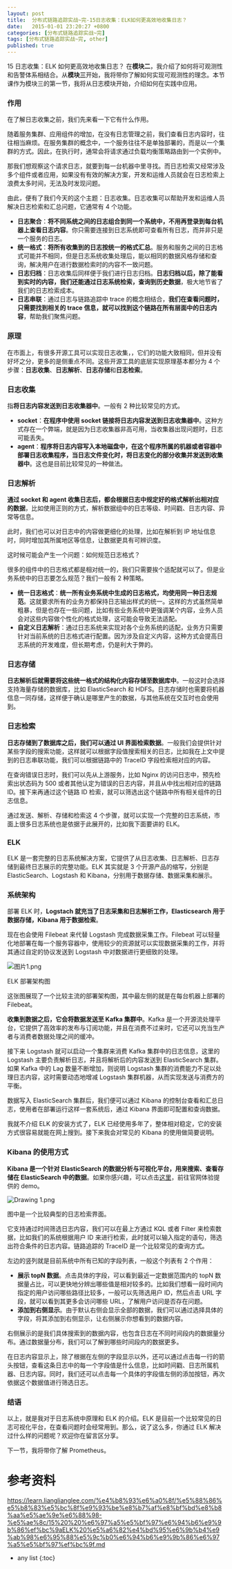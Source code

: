 ```yaml
---
layout: post
title:  分布式链路追踪实战~完-15日志收集：ELK如何更高效地收集日志？
date:   2015-01-01 23:20:27 +0800
categories: [分布式链路追踪实战~完]
tags: [分布式链路追踪实战~完, other]
published: true
---
```




15 日志收集：ELK 如何更高效地收集日志？
在**模块二**，我介绍了如何将可观测性和告警体系相结合。从**模块三**开始，我将带你了解如何实现可观测性的理念。本节课作为模块三的第一节，我将从日志模块开始，介绍如何在实践中应用。

### 作用

在了解日志收集之前，我们先来看一下它有什么作用。

随着服务集群、应用组件的增加，在没有日志管理之前，我们查看日志内容时，往往相当麻烦。在服务集群的概念中，一个服务往往不是单独部署的，而是以一个集群的方式。因此，在执行时，通常会将请求通过负载均衡策略路由到一个实例中。

那我们想观察这个请求日志，就要到每一台机器中里寻找。而日志检索又经常涉及多个组件或者应用，如果没有有效的解决方案，开发和运维人员就会在日志检索上浪费太多时间，无法及时发现问题。

由此，便有了我们今天的这个主题：日志收集。日志收集可以帮助开发和运维人员解决日志检索和汇总问题，它通常有 4 个功能。

* **日志聚合**：**将不同系统之间的日志组合到同一个系统中，不用再登录到每台机器上查看日志内容**。你只需要连接到日志系统即可查看所有日志，而并非只是一个服务的日志。
* **统一格式**：**将所有收集到的日志按统一的格式汇总**。服务和服务之间的日志格式可能并不相同，但是日志系统收集处理后，能以相同的数据风格存储和查询，解决用户在进行数据检索时的内容不一致问题。
* **日志归档**：日志收集后同样便于我们进行日志归档。**日志归档以后，除了能看到实时的内容，我们还能通过日志系统检索，查询到历史数据**，极大地节省了我们的日志检索成本。
* **日志串联**：通过日志与链路追踪中 trace 的概念相结合，**我们在查看问题时，只需要找到相关的 trace 信息，就可以找到这个链路在所有层面中的日志内容**，帮助我们聚焦问题。

### 原理

在市面上，有很多开源工具可以实现日志收集，，它们的功能大致相同，但并没有好坏之分，更多的是侧重点不同。这些开源工具的底层实现原理基本都分为 4 个步骤：**日志收集**、**日志解析**、**日志存储**和**日志检索**。

### 日志收集

指**将日志内容发送到日志收集器中**。一般有 2 种比较常见的方式。

* **socket**：**在程序中使用 socket 链接将日志内容发送到日志收集器中**。这种方式存在一个弊端，就是因为日志收集器非高可用，当收集器出现问题时，日志可能丢失。
* **agent**：**程序将日志内容写入本地磁盘中，在这个程序所属的机器或者容器中部署日志收集程序，当日志文件变化时，将日志变化的部分收集并发送到收集器中**。这也是目前比较常见的一种做法。

### 日志解析

**通过 socket 和 agent 收集日志后，都会根据日志中规定好的格式解析出相对应的数据**，比如使用正则的方式，解析数据组中的日志等级、时间戳、日志内容、异常等信息。

此时，我们也可以对日志中的内容做更细化的处理，比如在解析到 IP 地址信息时，同时增加其所属地区等信息，让数据更具有可辨识度。

这时候可能会产生一个问题：如何规范日志格式？

很多的组件中的日志格式都是相对统一的，我们只需要挨个适配就可以了。但是业务系统中的日志要怎么规范？我们一般有 2 种策略。

* **统一日志格式**：**统一所有业务系统中生成的日志格式，均使用同一种日志规范**。这就要求所有的业务方都保持日志输出样式的统一。这样的方式虽然简单粗暴，但是也存在一些问题，比如有些业务系统中更强调某个内容，业务人员会对这些内容做个性化的格式处理，这可能会导致无法适配。
* **自定义日志解析**：通过日志系统来实现对各个业务系统的适配，业务方只需要针对当前系统的日志格式进行配置。因为涉及自定义内容，这种方式会提高日志系统的开发难度，但长期考虑，仍是利大于弊的。

### 日志存储

**日志解析后就需要将这些统一格式的结构化内容存储至数据库中**。一般这时会选择支持海量存储的数据库，比如 ElasticSearch 和 HDFS。日志存储时也需要将机器信息一同存储，这样便于确认是哪里产生的数据，与其他系统在交互时也会使用到。

### 日志检索

**日志存储到了数据库之后，我们可以通过 UI 界面检索数据**。一般我们会提供针对某些字段的搜索功能，这样就可以根据字段值搜索相关的日志，比如我在上文中提到的日志串联功能，我们可以根据链路中的 TraceID 字段检索相对应的内容。

在查询错误日志时，我们可以先从上游服务，比如 Nginx 的访问日志中，预先检索出状态码为 500 或者其他认定为错误的日志内容，并且从中找出相对应的链路 ID。接下来再通过这个链路 ID 检索，就可以筛选出这个链路中所有相关组件的日志信息。

通过发送、解析、存储和检索这 4 个步骤，就可以实现一个完整的日志系统，市面上很多日志系统也是依据于此展开的，比如我下面要讲的 ELK。

### ELK

ELK 是一套完整的日志系统解决方案，它提供了从日志收集、日志解析、日志存储到最终日志展示的完整功能。ELK 其实就是 3 个开源产品的缩写，分别是 ElasticSearch、Logstash 和 Kibana，分别用于数据存储、数据采集和展示。

### 系统架构

部署 ELK 时，**Logstach 就充当了日志采集和日志解析工作，Elasticsearch 用于数据存储，Kibana 用于数据检索**。

现在也会使用 Filebeat 来代替 Logstash 完成数据采集工作。Filebeat 可以轻量化地部署在每一个服务容器中，使用较少的资源就可以实现数据采集的工作，并将其通过自定的协议发送到 Logstash 中对数据进行更细致的处理。

![图片1.png](https://learn.lianglianglee.com/%e4%b8%93%e6%a0%8f/%e5%88%86%e5%b8%83%e5%bc%8f%e9%93%be%e8%b7%af%e8%bf%bd%e8%b8%aa%e5%ae%9e%e6%88%98-%e5%ae%8c/assets/CgqCHl9jGXCAfpR6AAHIsybiU8I217.png)

ELK 部署架构图

这张图展现了一个比较主流的部署架构图，其中最左侧的就是在每台机器上部署的 Filebeat。

**收集到数据之后，它会将数据发送至 Kafka 集群中**。Kafka 是一个开源流处理平台，它提供了高效率的发布与订阅功能，并且在消费不过来时，它还可以充当生产者与消费者数据处理之间的缓冲。

接下来 Logstash 就可以启动一个集群来消费 Kafka 集群中的日志信息，这里的 Logstash 主要负责解析日志，并且将解析后的内容发送到 ElasticSearch 集群。如果 Kafka 中的 Lag 数量不断增加，则说明 Logstash 集群的消费能力不足以处理日志内容，这时需要动态地增减 Logstash 集群机器，从而实现发送与消费方的平衡。

数据写入 ElasticSearch 集群后，我们便可以通过 Kibana 的控制台查看和汇总日志，使用者在部署运行这样一套系统后，通过 Kibana 界面即可配置和查询数据。

我就不介绍 ELK 的安装方式了，ELK 已经使用多年了，整体相对稳定，它的安装方式很容易就能在网上搜到。接下来我会对常见的 Kibana 的使用做简要说明。

### Kibana 的使用方式

**Kibana 是一个针对 ElasticSearch 的数据分析与可视化平台，用来搜索、查看存储在 ElasticSearch 中的数据**。如果你感兴趣，可以点击[这里](https://demo.elastic.co/app/kibana#/discover)，前往官网体验提供的 demo。

![Drawing 1.png](https://learn.lianglianglee.com/%e4%b8%93%e6%a0%8f/%e5%88%86%e5%b8%83%e5%bc%8f%e9%93%be%e8%b7%af%e8%bf%bd%e8%b8%aa%e5%ae%9e%e6%88%98-%e5%ae%8c/assets/Ciqc1F9gjhSAAQLeAAUetyp06UA251.png)

图中是一个比较典型的日志检索界面。

它支持通过时间筛选日志内容，我们可以在最上方通过 KQL 或者 Filter 来检索数据，比如我们的系统根据用户 ID 来进行检索，此时就可以输入指定的语句，筛选出符合条件的日志内容。链路追踪的 TraceID 是一个比较常见的查询方式。

左边的竖列就是目前系统中所有已知的字段列表，一般这个列表有 2 个作用：

* **展示 topN 数据**。点击具体的字段，可以看到最近一定数据范围内的 topN 数据量占比，可以更快地分辨出哪些值是相对较多的。比如我们想看一段时间内指定的用户访问哪些路径比较多，一般可以先筛选用户 ID，然后点击 URL 字段，就可以看到其更多会访问哪些 URL，了解用户访问是否存在问题。
* **添加到右侧显示**。由于默认右侧会显示全部的数据，我们可以通过选择具体的字段，将其添加到右侧显示，让右侧展示你想看到的数据内容。

右侧展示的是我们具体搜索到的数据内容，也包含日志在不同时间段内的数据量分布。通过数据量分布，我们可以了解到哪些时间段内的数据更多。

在日志内容显示上，除了根据在左侧的字段显示以外，还可以通过点击每一行的箭头按钮，查看这条日志中的每一个字段值是什么信息，比如时间戳、日志所属机器、日志内容。同时，我们还可以点击每一个具体的字段值左侧的添加按钮，再次依据这个数据值进行筛选日志。

### 结语

以上，就是我对于日志系统中原理和 ELK 的介绍。ELK 是目前一个比较常见的日志可视化平台，在查看问题时会经常用到。那么，说了这么多，你通过 ELK 解决过什么样的问题呢？欢迎你在留言区分享。

下一节，我将带你了解 Prometheus。




# 参考资料

https://learn.lianglianglee.com/%e4%b8%93%e6%a0%8f/%e5%88%86%e5%b8%83%e5%bc%8f%e9%93%be%e8%b7%af%e8%bf%bd%e8%b8%aa%e5%ae%9e%e6%88%98-%e5%ae%8c/15%20%20%e6%97%a5%e5%bf%97%e6%94%b6%e9%9b%86%ef%bc%9aELK%20%e5%a6%82%e4%bd%95%e6%9b%b4%e9%ab%98%e6%95%88%e5%9c%b0%e6%94%b6%e9%9b%86%e6%97%a5%e5%bf%97%ef%bc%9f.md

* any list
{:toc}
